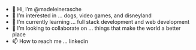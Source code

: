 - 👋 Hi, I’m @madeleinerasche
- 👀 I’m interested in ... dogs, video games, and disneyland 
- 🌱 I’m currently learning ... full stack development and web development
- 💞️ I’m looking to collaborate on ... things that make the world a better place
- 📫 How to reach me ... linkedin 

<!---
madeleinerasche/madeleinerasche is a ✨ special ✨ repository because its `README.md` (this file) appears on your GitHub profile.
You can click the Preview link to take a look at your changes.
--->
